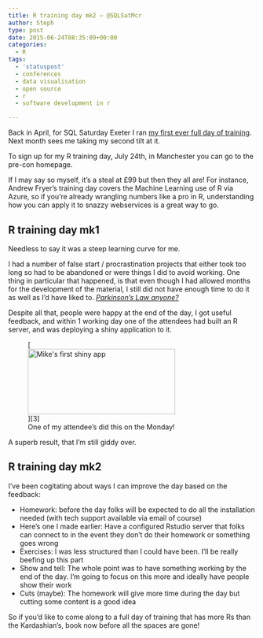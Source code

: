 ```yaml
---
title: R training day mk2 – @SQLSatMcr
author: Steph
type: post
date: 2015-06-24T08:35:09+00:00
categories:
  - R
tags:
  - 'statuspost'
  - conferences
  - data visualisation
  - open source
  - r
  - software development in r

---
```

Back in April, for SQL Saturday Exeter I ran [my first ever full day of training][1]. Next month sees me taking my second tilt at it.

To sign up for my R training day, July 24th, in Manchester you can go to the pre-con homepage.

If I may say so myself, it&#8217;s a steal at £99 but then they all are! For instance, Andrew Fryer&#8217;s training day covers the Machine Learning use of R via Azure, so if you&#8217;re already wrangling numbers like a pro in R, understanding how you can apply it to snazzy webservices is a great way to go.
  
<!--more-->

## R training day mk1

Needless to say it was a steep learning curve for me.

I had a number of false start / procrastination projects that either took too long so had to be abandoned or were things I did to avoid working. One thing in particular that happened, is that even though I had allowed months for the development of the material, I still did not have enough time to do it as well as I&#8217;d have liked to. _[Parkinson&#8217;s Law anyone?][2]_

Despite all that, people were happy at the end of the day, I got useful feedback, and within 1 working day one of the attendees had built an R server, and was deploying a shiny application to it.
  
<figure id="attachment_61377" style="width: 300px" class="wp-caption alignnone">[<img src="../img/2013DailyWeatherStats.JPG_hkrybo.jpg" alt="Mike&#039;s first shiny app" width="300" height="133" class="size-medium wp-image-61377" />][3]<figcaption class="wp-caption-text">One of my attendee&#8217;s did this on the Monday!</figcaption></figure>

A superb result, that I&#8217;m still giddy over.

## R training day mk2

I&#8217;ve been cogitating about ways I can improve the day based on the feedback:

  * Homework: before the day folks will be expected to do all the installation needed (with tech support available via email of course)
  * Here&#8217;s one I made earlier: Have a configured Rstudio server that folks can connect to in the event they don&#8217;t do their homework or something goes wrong
  * Exercises: I was less structured than I could have been. I&#8217;ll be really beefing up this part
  * Show and tell: The whole point was to have something working by the end of the day. I&#8217;m going to focus on this more and ideally have people show their work
  * Cuts (maybe): The homework will give more time during the day but cutting some content is a good idea

So if you&#8217;d like to come along to a full day of training that has more Rs than the Kardashian&#8217;s, book now before all the spaces are gone!

 [1]: https://itsalocke.com/sqlsaturday-exeter-2015/
 [2]: https://en.wikipedia.org/?title=Parkinson%27s_law
 [3]: ../img/2013DailyWeatherStats.JPG_hkrybo.jpg